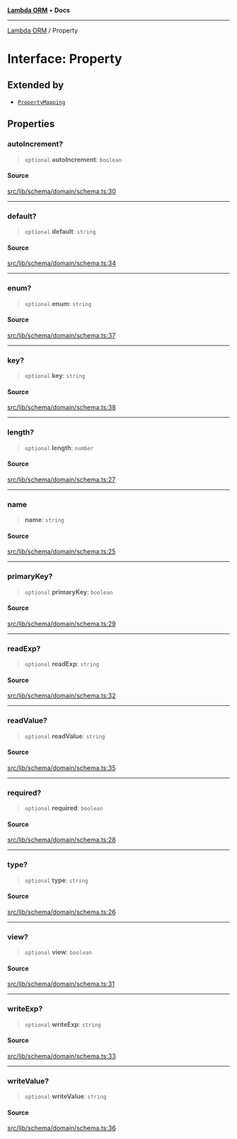 [**Lambda ORM**](../README.md) • **Docs**

***

[Lambda ORM](../README.md) / Property

# Interface: Property

## Extended by

- [`PropertyMapping`](PropertyMapping.md)

## Properties

### autoIncrement?

> `optional` **autoIncrement**: `boolean`

#### Source

[src/lib/schema/domain/schema.ts:30](https://github.com/lambda-orm/lambdaorm-base/blob/f5bdfd5d7ef4bf9d8223ee81080c8ed65a6bb693/src/lib/schema/domain/schema.ts#L30)

***

### default?

> `optional` **default**: `string`

#### Source

[src/lib/schema/domain/schema.ts:34](https://github.com/lambda-orm/lambdaorm-base/blob/f5bdfd5d7ef4bf9d8223ee81080c8ed65a6bb693/src/lib/schema/domain/schema.ts#L34)

***

### enum?

> `optional` **enum**: `string`

#### Source

[src/lib/schema/domain/schema.ts:37](https://github.com/lambda-orm/lambdaorm-base/blob/f5bdfd5d7ef4bf9d8223ee81080c8ed65a6bb693/src/lib/schema/domain/schema.ts#L37)

***

### key?

> `optional` **key**: `string`

#### Source

[src/lib/schema/domain/schema.ts:38](https://github.com/lambda-orm/lambdaorm-base/blob/f5bdfd5d7ef4bf9d8223ee81080c8ed65a6bb693/src/lib/schema/domain/schema.ts#L38)

***

### length?

> `optional` **length**: `number`

#### Source

[src/lib/schema/domain/schema.ts:27](https://github.com/lambda-orm/lambdaorm-base/blob/f5bdfd5d7ef4bf9d8223ee81080c8ed65a6bb693/src/lib/schema/domain/schema.ts#L27)

***

### name

> **name**: `string`

#### Source

[src/lib/schema/domain/schema.ts:25](https://github.com/lambda-orm/lambdaorm-base/blob/f5bdfd5d7ef4bf9d8223ee81080c8ed65a6bb693/src/lib/schema/domain/schema.ts#L25)

***

### primaryKey?

> `optional` **primaryKey**: `boolean`

#### Source

[src/lib/schema/domain/schema.ts:29](https://github.com/lambda-orm/lambdaorm-base/blob/f5bdfd5d7ef4bf9d8223ee81080c8ed65a6bb693/src/lib/schema/domain/schema.ts#L29)

***

### readExp?

> `optional` **readExp**: `string`

#### Source

[src/lib/schema/domain/schema.ts:32](https://github.com/lambda-orm/lambdaorm-base/blob/f5bdfd5d7ef4bf9d8223ee81080c8ed65a6bb693/src/lib/schema/domain/schema.ts#L32)

***

### readValue?

> `optional` **readValue**: `string`

#### Source

[src/lib/schema/domain/schema.ts:35](https://github.com/lambda-orm/lambdaorm-base/blob/f5bdfd5d7ef4bf9d8223ee81080c8ed65a6bb693/src/lib/schema/domain/schema.ts#L35)

***

### required?

> `optional` **required**: `boolean`

#### Source

[src/lib/schema/domain/schema.ts:28](https://github.com/lambda-orm/lambdaorm-base/blob/f5bdfd5d7ef4bf9d8223ee81080c8ed65a6bb693/src/lib/schema/domain/schema.ts#L28)

***

### type?

> `optional` **type**: `string`

#### Source

[src/lib/schema/domain/schema.ts:26](https://github.com/lambda-orm/lambdaorm-base/blob/f5bdfd5d7ef4bf9d8223ee81080c8ed65a6bb693/src/lib/schema/domain/schema.ts#L26)

***

### view?

> `optional` **view**: `boolean`

#### Source

[src/lib/schema/domain/schema.ts:31](https://github.com/lambda-orm/lambdaorm-base/blob/f5bdfd5d7ef4bf9d8223ee81080c8ed65a6bb693/src/lib/schema/domain/schema.ts#L31)

***

### writeExp?

> `optional` **writeExp**: `string`

#### Source

[src/lib/schema/domain/schema.ts:33](https://github.com/lambda-orm/lambdaorm-base/blob/f5bdfd5d7ef4bf9d8223ee81080c8ed65a6bb693/src/lib/schema/domain/schema.ts#L33)

***

### writeValue?

> `optional` **writeValue**: `string`

#### Source

[src/lib/schema/domain/schema.ts:36](https://github.com/lambda-orm/lambdaorm-base/blob/f5bdfd5d7ef4bf9d8223ee81080c8ed65a6bb693/src/lib/schema/domain/schema.ts#L36)
